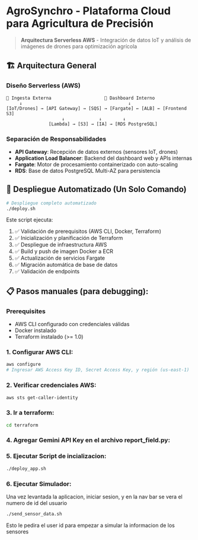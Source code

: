 # AgroSynchro - Plataforma Cloud para Agricultura de Precisión

> **Arquitectura Serverless AWS** - Integración de datos IoT y análisis de imágenes de drones para optimización agrícola

## 🏗️ Arquitectura General

### Diseño Serverless (AWS)
```
📱 Ingesta Externa                    🎯 Dashboard Interno
     ↓                                        ↓
[IoT/Drones] → [API Gateway] → [SQS] → [Fargate] ← [ALB] ← [Frontend S3]
                     ↓             ↓        ↓
                [Lambda] → [S3] → [IA] → [RDS PostgreSQL]
```

### Separación de Responsabilidades
- **API Gateway**: Recepción de datos externos (sensores IoT, drones)  
- **Application Load Balancer**: Backend del dashboard web y APIs internas
- **Fargate**: Motor de procesamiento containerizado con auto-scaling
- **RDS**: Base de datos PostgreSQL Multi-AZ para persistencia

## 🚀 Despliegue Automatizado (Un Solo Comando)

```bash
# Despliegue completo automatizado
./deploy.sh
```

Este script ejecuta:
1. ✅ Validación de prerequisitos (AWS CLI, Docker, Terraform)
2. ✅ Inicialización y planificación de Terraform  
3. ✅ Despliegue de infraestructura AWS
4. ✅ Build y push de imagen Docker a ECR
5. ✅ Actualización de servicios Fargate
6. ✅ Migración automática de base de datos
7. ✅ Validación de endpoints

## 📋 Pasos manuales (para debugging):

### Prerequisites
- AWS CLI configurado con credenciales válidas
- Docker instalado
- Terraform instalado (>= 1.0)

### 1. **Configurar AWS CLI:**
```bash
aws configure
# Ingresar AWS Access Key ID, Secret Access Key, y región (us-east-1)
```

### 2. **Verificar credenciales AWS:**
```bash
aws sts get-caller-identity
```

### 3. **Ir a terraform:**
```bash
cd terraform
```

### 4. **Agregar Gemini API Key en el archivo report_field.py:**

### 5. **Ejecutar Script de incializacion:**
```bash
./deploy_app.sh
```

### 6. **Ejecutar Simulador:**
Una vez levantada la aplicacion, iniciar sesion, y en la nav bar se vera el numero de id del usuario
```bash
./send_sensor_data.sh
```
Esto le pedira el user id para empezar a simular la informacion de los sensores

